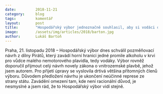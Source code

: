 ```yaml
---
date:         2018-11-21
category:     blog
tags:         komentář
layout:       post
title:        "Hospodářský výbor jednoznačně souhlasil, aby si vodáci dali pivo na vodě již příští léto"
image:        /assets/img/articles/2018/barton.jpg
author:       Lukáš Bartoň
---
```


Praha, 21. listopadu 2018 – Hospodářský výbor dnes schválil pozměňovací návrh z dílny Pirátů, který zavádí horní hranici jedné promile alkoholu v krvi pro vůdce malého nemotorového plavidla, tedy vodáky. Výbor rovněž doporučil přijmout celý návrh novely zákona o vnitrozemské plavbě, jehož jsem autorem. Pro přijetí úpravy se vyslovila drtivá většina přítomných členů výboru. Důvodem předložení návrhu je ukončení neúčinné represe ze strany státu. Zavádění omezení tam, kde není racionální důvod, je nesmyslné a jsem rád, že to Hospodářský výbor vidí stejně.
